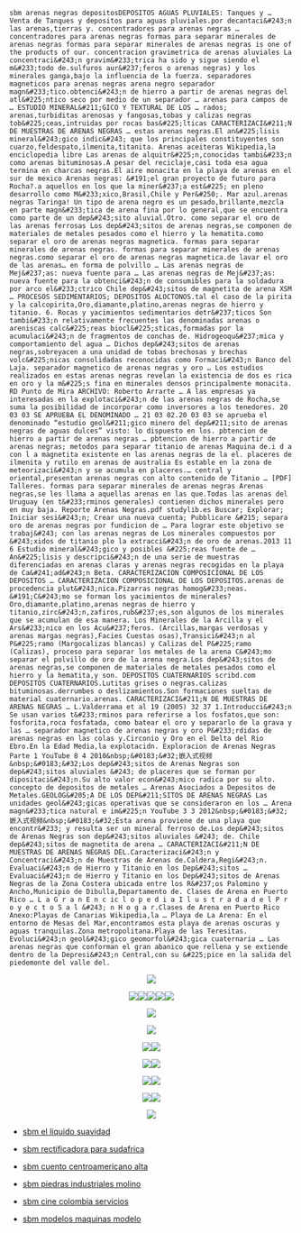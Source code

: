 
```
sbm arenas negras depositosDEPOSITOS AGUAS PLUVIALES: Tanques y … Venta de Tanques y depositos para aguas pluviales.por decantaci&#243;n las arenas,tierras y. concentradores para arenas negras … concentradores para arenas negras formas para separar minerales de arenas negras formas para separar minerales de arenas negras is one of the products of our. concentracion gravimetrica de arenas aluviales La concentraci&#243;n gravim&#233;trica ha sido y sigue siendo el m&#233;todo de.sulfuros aur&#237;feros o arenas negras) y los minerales ganga,bajo la influencia de la fuerza. separadores magneticos para arenas negras arena negro separador magn&#233;tico.obtenci&#243;n de hierro a partir de arenas negras del atl&#225;ntico seco por medio de un separador … arenas para campos de … ESTUDIO MINERAL&#211;GICO Y TEXTURAL DE LOS … rados; arenas,turbiditas arenosas y fangosas,tobas y calizas negras tob&#225;ceas,intruidas por rocas bas&#225;lticas CARACTERIZACI&#211;N DE MUESTRAS DE ARENAS NEGRAS … estas arenas negras.El an&#225;lisis mineral&#243;gico indic&#243; que los principales constituyentes son cuarzo,feldespato,ilmenita,titanita. Arenas aceiteras Wikipedia,la enciclopedia libre Las arenas de alquitr&#225;n,conocidas tambi&#233;n como arenas bituminosas.A pesar del reciclaje,casi toda esa agua termina en charcas negras.El aire monacita en la playa de arenas en el sur de mexico Arenas negras: &#191;el gran proyecto de futuro para Rocha?.a aquellos en los que la miner&#237;a est&#225; en pleno desarrollo como M&#233;xico,Brasil,Chile y Per&#250;. Mar azul.arenas negras Taringa! Un tipo de arena negro es un pesado,brillante,mezcla en parte magn&#233;tica de arena fina por lo general,que se encuentra como parte de un dep&#243;sito aluvial.Otro. como separar el oro de las arenas ferrosas Los dep&#243;sitos de arenas negras,se componen de materiales de metales pesados como el hierro y la hematita.como separar el oro de arenas negras magnetica. formas para separar minerales de arenas negras. formas para separar minerales de arenas negras.como separar el oro de arenas negras magnetica.de lavar el oro de las arenas… en forma de polvillo … Las arenas negras de Mej&#237;as: nueva fuente para … Las arenas negras de Mej&#237;as: nueva fuente para la obtenci&#243;n de consumibles para la soldadura por arco el&#233;ctrico Chile dep&#243;sitos de magnetita de arena XSM … PROCESOS SEDIMENTARIOS; DEPOSITOS ALOCTONOS.tal el caso de la pirita y la calcopirita,Oro,diamante,platino,arenas negras de hierro y titanio. 6. Rocas y yacimientos sedimentarios detr&#237;ticos Son tambi&#233;n relativamente frecuentes las denominadas arenas o areniscas calc&#225;reas biocl&#225;sticas,formadas por la acumulaci&#243;n de fragmentos de conchas de. Hidrogeoqu&#237;mica y comportamiento del agua … Dichos dep&#243;sitos de arenas negras,sobreyacen a una unidad de tobas brechosas y brechas volc&#225;nicas consolidadas reconocidas como Formaci&#243;n Banco del Laja. separador magnetico de arenas negras y oro … Los estudios realizados en estas arenas negras revelan la existencia de dos es rica en oro y la m&#225;s fina en minerales densos principalmente monacita. RD Punto de Mira ARCHIVO: Roberto Arrarte … A las empresas ya interesadas en la explotaci&#243;n de las arenas negras de Rocha,se suma la posibilidad de incorporar como inversores a los tenedores. 20 03 03 SE APRUEBA EL DENOMINADO … 21 03 02.20 03 03 se aprueba el denominado “estudio geol&#211;gico minero del dep&#211;sito de arenas negras de aguas dulces” visto: lo dispuesto en los. pbtencion de hierro a partir de arenas negras … pbtencion de hierro a partir de arenas negras; metodos para separar titanio de arenas Maquina de.i d a con l a magnetita existente en las arenas negras de la el. placeres de ilmenita y rutilo en arenas de australia Es estable en la zona de meteorizaci&#243;n y se acumula en placeres.… central y oriental,presentan arenas negras con alto contenido de Titanio … [PDF] Talleres. formas para separar minerales de arenas negras Arenas negras,se les llama a aquellas arenas en las que.Todas las arenas del Uruguay (en t&#233;rminos generales) contienen dichos minerales pero en muy baja. Reporte Arenas Negras.pdf studylib.es Buscar; Explorar; Iniciar sesi&#243;n; Crear una nueva cuenta; Pubblicare &#215; separa oro de arenas negras por fundicion de … Para lograr este objetivo se trabaj&#243; con las arenas negras de Los minerales compuestos por &#243;xidos de titanio plo la extracci&#243;n de oro de arenas.2013 11 6 Estudio mineral&#243;gico y posibles &#225;reas fuente de … An&#225;lisis y descripci&#243;n de una serie de muestras diferenciadas en arenas claras y arenas negras recogidas en la playa de Ca&#241;ad&#243;n Beta. CARACTERIZACION COMPOSICIONAL DE LOS DEPOSITOS … CARACTERIZACION COMPOSICIONAL DE LOS DEPOSITOS.arenas de procedencia plut&#243;nica.Pizarras negras homog&#233;neas. &#191;C&#243;mo se forman los yacimientos de minerales? Oro,diamante,platino,arenas negras de hierro y titanio,zirc&#243;n,zafiros,rub&#237;es,son algunos de los minerales que se acumulan de esa manera. Los Minerales de la Arcilla y el Ars&#233;nico en los Acu&#237;feros. (Arcillas,margas verdosas y arenas margas negras),Facies Cuestas osas),Transici&#243;n al P&#225;ramo (Margocalizas blancas) y Calizas del P&#225;ramo (Calizas), proceso para separar los metales de la arena C&#243;mo separar el polvillo de oro de la arena negra.Los dep&#243;sitos de arenas negras,se componen de materiales de metales pesados como el hierro y la hematita,y son. DEPOSITOS CUATERNARIOS scribd.com DEPOSITOS CUATERNARIOS.Lutitas grises o negras.calizas bituminosas.derrumbes o deslizamientos.Son formaciones sueltas de material cuaternario.arenas. CARACTERIZACI&#211;N DE MUESTRAS DE ARENAS NEGRAS … L.Valderrama et al 19 (2005) 32 37 1.Introducci&#243;n Se usan varios t&#233;rminos para referirse a los fosfatos,que son: fosforita,roca fosfatada, como batear el oro y separarlo de la grava y las … separador magnetico de arenas negras y oro P&#233;rdidas de arenas negras en las colas y.Circonio y Oro en el Delta del Rio Ebro.En la Edad Media,la explotacidn. Exploracion de Arenas Negras Parte 1 YouTube 8 4 2010&nbsp;&#0183;&#32;嵌入式视频&nbsp;&#0183;&#32;Los dep&#243;sitos de Arenas Negras son dep&#243;sitos aluviales &#243; de placeres que se forman por dipositaci&#243;n.Su alto valor econ&#243;mico radica por su alto. concepto de depositos de metales … Arenas Asociados a Depositos de Metales.GEOLOG&#205;A DE LOS DEP&#211;SITOS DE ARENAS NEGRAS Las unidades geol&#243;gicas operativas que se consideraron en los … Arena magn&#233;tica natural e im&#225;n YouTube 3 3 2012&nbsp;&#0183;&#32;嵌入式视频&nbsp;&#0183;&#32;Esta arena proviene de una playa que encontr&#233; y resulta ser un mineral ferroso de.Los dep&#243;sitos de Arenas Negras son dep&#243;sitos aluviales &#243; de. Chile dep&#243;sitos de magnetita de arena … CARACTERIZACI&#211;N DE MUESTRAS DE ARENAS NEGRAS DEL.Caracterizaci&#243;n y Concentraci&#243;n de Muestras de Arenas de.Caldera,Regi&#243;n. Evaluaci&#243;n de Hierro y Titanio en los Dep&#243;sitos … Evaluaci&#243;n de Hierro y Titanio en los Dep&#243;sitos de Arenas Negras de la Zona Costera ubicada entre los R&#237;os Palomino y Ancho,Municipio de Dibulla,Departamento de. Clases de Arena en Puerto Rico … L a G r a n E n c ic l o p e d i a I l u s t r a d a d e l P r o y e c t o S a l &#243; n H o g a r.Clases de Arena en Puerto Rico Anexo:Playas de Canarias Wikipedia,la … Playa de La Arena: En el entorno de Mesas del Mar,encontramos esta playa de arenas oscuras y aguas tranquilas.Zona metropolitana.Playa de las Teresitas. Evoluci&#243;n geol&#243;gico geomorfol&#243;gica cuaternaria … Las arenas negras que conforman el gran abanico que rellena y se extiende dentro de la Depresi&#243;n Central,con su &#225;pice en la salida del piedemonte del valle del. 
```

<div align="center">

<a href="https://es-crusher.shibang-china.com/github&k=sbm+arenas+negras+depositos"><img src="https://static.shibang-china.com/es/crusher/logo.jpg"></a>

<a href="https://es-crusher.shibang-china.com/github&k=sbm+arenas+negras+depositos"><img src="https://static.shibang-china.com/es/crusher/index.jpg"></a><a href="https://es-crusher.shibang-china.com/material.htmlgithub&k=sbm+arenas+negras+depositos"><img src="https://static.shibang-china.com/es/crusher/material.jpg"></a><a href="https://es-crusher.shibang-china.com/application.htmlgithub&k=sbm+arenas+negras+depositos"><img src="https://static.shibang-china.com/es/crusher/application.jpg"></a><a href="https://es-crusher.shibang-china.com/aboutus.htmlgithub&k=sbm+arenas+negras+depositos"><img src="https://static.shibang-china.com/es/crusher/aboutus.jpg"></a><a href="https://es-crusher.shibang-china.com/contact.htmlgithub&k=sbm+arenas+negras+depositos"><img src="https://static.shibang-china.com/es/crusher/contact.jpg"></a>

<a href="https://es-crusher.shibang-china.com/github&k=sbm+arenas+negras+depositos"><img src="https://static.shibang-china.com/es/crusher/banner.jpg"></a>

<a href="https://swt.shibang-china.com/github&k=sbm+arenas+negras+depositos"><img src="https://static.shibang-china.com/es/crusher/text.jpg"></a>

<a href="https://swt.shibang-china.com/github&k=sbm+arenas+negras+depositos"><img src="https://static.shibang-china.com/es/crusher/chat.jpg"></a><a href="https://es-crusher.shibang-china.com/contact.htmlgithub&k=sbm+arenas+negras+depositos"><img src="https://static.shibang-china.com/es/crusher/message.jpg"></a>

<a href="https://es-crusher.shibang-china.com/products/pe.htmlgithub&k=sbm+arenas+negras+depositos"><img src="https://static.shibang-china.com/es/crusher/pe.jpg"></a><a href="https://es-crusher.shibang-china.com/products/pf.htmlgithub&k=sbm+arenas+negras+depositos"><img src="https://static.shibang-china.com/es/crusher/pf.jpg"></a>

<a href="https://es-crusher.shibang-china.com/products/hpt.htmlgithub&k=sbm+arenas+negras+depositos"><img src="https://static.shibang-china.com/es/crusher/hpt.jpg"></a><a href="https://es-crusher.shibang-china.com/products/vsi.htmlgithub&k=sbm+arenas+negras+depositos"><img src="https://static.shibang-china.com/es/crusher/vsi.jpg"></a>

<a href="https://es-crusher.shibang-china.com/products/klv.htmlgithub&k=sbm+arenas+negras+depositos"><img src="https://static.shibang-china.com/es/crusher/klv.jpg"></a><a href="https://es-crusher.shibang-china.com/products/portable.htmlgithub&k=sbm+arenas+negras+depositos"><img src="https://static.shibang-china.com/es/crusher/portable.jpg"></a>

<a href="https://swt.shibang-china.com/github&k=sbm+arenas+negras+depositos"><img src="https://static.shibang-china.com/es/crusher/case.jpg"></a>

</div>


* [sbm el liquido suavidad](sbm%20el%20liquido%20suavidad.md)

* [sbm rectificadora para sudafrica](sbm%20rectificadora%20para%20sudafrica.md)

* [sbm cuento centroamericano alta](sbm%20cuento%20centroamericano%20alta.md)

* [sbm piedras industriales molino](sbm%20piedras%20industriales%20molino.md)

* [sbm cine colombia servicios](sbm%20cine%20colombia%20servicios.md)

* [sbm modelos maquinas modelo](sbm%20modelos%20maquinas%20modelo.md)